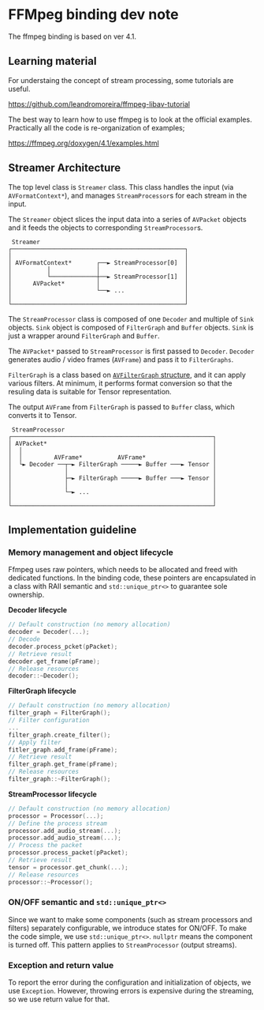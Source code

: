 # FFMpeg binding dev note

The ffmpeg binding is based on ver 4.1.

## Learning material

For understaing the concept of stream processing, some tutorials are useful.

https://github.com/leandromoreira/ffmpeg-libav-tutorial

The best way to learn how to use ffmpeg is to look at the official examples.
Practically all the code is re-organization of examples;

https://ffmpeg.org/doxygen/4.1/examples.html

## Streamer Architecture

The top level class is `Streamer` class. This class handles the input (via `AVFormatContext*`), and manages `StreamProcessor`s for each stream in the input.

The `Streamer` object slices the input data into a series of `AVPacket` objects and it feeds the objects to corresponding `StreamProcessor`s.

```
 Streamer
┌─────────────────────────────────────────────────┐
│                                                 │
│ AVFormatContext*       ┌──► StreamProcessor[0]  │
│          │             │                        │
│          └─────────────┼──► StreamProcessor[1]  │
│      AVPacket*         │                        │
│                        └──► ...                 │
│                                                 │
└─────────────────────────────────────────────────┘
```

The `StreamProcessor` class is composed of one `Decoder` and multiple of `Sink` objects.
`Sink` object is composed of `FilterGraph` and `Buffer` objects.
`Sink` is just a wrapper around `FilterGraph` and `Buffer`.

The `AVPacket*` passed to `StreamProcessor` is first passed to `Decoder`.
`Decoder` generates audio / video frames (`AVFrame`) and pass it to `FilterGraphs`.

`FilterGraph` is a class based on [`AVFilterGraph` structure](https://ffmpeg.org/doxygen/4.1/structAVFilterGraph.html),
and it can apply various filters.
At minimum, it performs format conversion so that the resuling data is suitable for Tensor representation.

The output `AVFrame` from `FilterGraph` is passed to `Buffer` class, which converts it to Tensor.

```
 StreamProcessor
┌─────────────────────────────────────────────────────────┐
│ AVPacket*                                               │
│  │                                                      │
│  │         AVFrame*          AVFrame*                   │
│  └► Decoder ──┬─► FilterGraph ─────► Buffer ───► Tensor │
│               │                                         │
│               ├─► FilterGraph ─────► Buffer ───► Tensor │
│               │                                         │
│               └─► ...                                   │
│                                                         │
└─────────────────────────────────────────────────────────┘
```

## Implementation guideline

### Memory management and object lifecycle

Ffmpeg uses raw pointers, which needs to be allocated and freed with dedicated functions.
In the binding code, these pointers are encapsulated in a class with RAII semantic and
`std::unique_ptr<>` to guarantee sole ownership.

**Decoder lifecycle**

```c++
// Default construction (no memory allocation)
decoder = Decoder(...);
// Decode
decoder.process_pcket(pPacket);
// Retrieve result
decoder.get_frame(pFrame);
// Release resources
decoder::~Decoder();
```

**FilterGraph lifecycle**

```c++
// Default construction (no memory allocation)
filter_graph = FilterGraph();
// Filter configuration
...
filter_graph.create_filter();
// Apply filter
fitler_graph.add_frame(pFrame);
// Retrieve result
filter_graph.get_frame(pFrame);
// Release resources
filter_graph::~FilterGraph();
```

**StreamProcessor lifecycle**

```c++
// Default construction (no memory allocation)
processor = Processor(...);
// Define the process stream
processor.add_audio_stream(...);
processor.add_audio_stream(...);
// Process the packet
processor.process_packet(pPacket);
// Retrieve result
tensor = processor.get_chunk(...);
// Release resources
processor::~Processor();
```

### ON/OFF semantic and `std::unique_ptr<>`

Since we want to make some components (such as stream processors and filters)
separately configurable, we introduce states for ON/OFF.
To make the code simple, we use `std::unique_ptr<>`.
`nullptr` means the component is turned off.
This pattern applies to `StreamProcessor` (output streams).

### Exception and return value

To report the error during the configuration and initialization of objects,
we use `Exception`. However, throwing errors is expensive during the streaming,
so we use return value for that.
